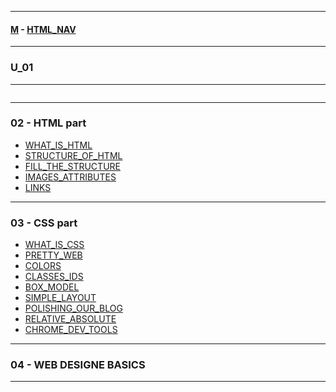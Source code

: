 
---

#### [M](https://github.com/ttltrk/TTT/blob/master/menu.md) - [HTML_NAV](https://github.com/ttltrk/TTT/tree/master/HTML/HTML_NAV.md)

---

### U_01

---

```

```

---

### 02 - HTML part

* [WHAT_IS_HTML](https://github.com/ttltrk/TTT/tree/master/HTML/U_01/02_HTML/WHAT_IS_HTML.md)
* [STRUCTURE_OF_HTML](https://github.com/ttltrk/TTT/tree/master/HTML/U_01/02_HTML/STRUCTURE_OF_HTML.md)
* [FILL_THE_STRUCTURE](https://github.com/ttltrk/TTT/tree/master/HTML/U_01/02_HTML/FILL_THE_STRUCTURE.md)
* [IMAGES_ATTRIBUTES](https://github.com/ttltrk/TTT/tree/master/HTML/U_01/02_HTML/IMAGES_ATTRIBUTES.md)
* [LINKS](https://github.com/ttltrk/TTT/tree/master/HTML/U_01/02_HTML/LINKS.md)

---

### 03 - CSS part

* [WHAT_IS_CSS](https://github.com/ttltrk/TTT/tree/master/HTML/U_01/03_CSS/WHAT_IS_CSS.md)
* [PRETTY_WEB](https://github.com/ttltrk/TTT/tree/master/HTML/U_01/03_CSS/PRETTY_WEB.md)
* [COLORS](https://github.com/ttltrk/TTT/tree/master/HTML/U_01/03_CSS/COLORS.md)
* [CLASSES_IDS](https://github.com/ttltrk/TTT/tree/master/HTML/U_01/03_CSS/CLASSES_IDS.md)
* [BOX_MODEL](https://github.com/ttltrk/TTT/tree/master/HTML/U_01/03_CSS/BOX_MODEL.md)
* [SIMPLE_LAYOUT](https://github.com/ttltrk/TTT/tree/master/HTML/U_01/03_CSS/SIMPLE_LAYOUT.md)
* [POLISHING_OUR_BLOG](https://github.com/ttltrk/TTT/tree/master/HTML/U_01/03_CSS/POLISHING_OUR_BLOG.md)
* [RELATIVE_ABSOLUTE](https://github.com/ttltrk/TTT/tree/master/HTML/U_01/03_CSS/RELATIVE_ABSOLUTE.md)
* [CHROME_DEV_TOOLS](https://github.com/ttltrk/TTT/tree/master/HTML/U_01/03_CSS/CHROME_DEV_TOOLS.md)

---

### 04 - WEB DESIGNE BASICS

---
